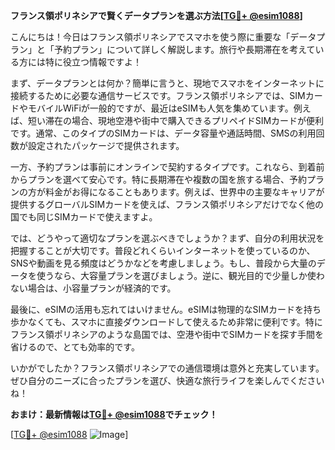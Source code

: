 **フランス領ポリネシアで賢くデータプランを選ぶ方法[[TG💪+ @esim1088](https://t.me/s/esim1088)]**

こんにちは！今日はフランス領ポリネシアでスマホを使う際に重要な「データプラン」と「予約プラン」について詳しく解説します。旅行や長期滞在を考えている方には特に役立つ情報ですよ！

まず、データプランとは何か？簡単に言うと、現地でスマホをインターネットに接続するために必要な通信サービスです。フランス領ポリネシアでは、SIMカードやモバイルWiFiが一般的ですが、最近はeSIMも人気を集めています。例えば、短い滞在の場合、現地空港や街中で購入できるプリペイドSIMカードが便利です。通常、このタイプのSIMカードは、データ容量や通話時間、SMSの利用回数が設定されたパッケージで提供されます。

一方、予約プランは事前にオンラインで契約するタイプです。これなら、到着前からプランを選べて安心です。特に長期滞在や複数の国を旅する場合、予約プランの方が料金がお得になることもあります。例えば、世界中の主要なキャリアが提供するグローバルSIMカードを使えば、フランス領ポリネシアだけでなく他の国でも同じSIMカードで使えますよ。

では、どうやって適切なプランを選ぶべきでしょうか？まず、自分の利用状況を把握することが大切です。普段どれくらいインターネットを使っているのか、SNSや動画を見る頻度はどうかなどを考慮しましょう。もし、普段から大量のデータを使うなら、大容量プランを選びましょう。逆に、観光目的で少量しか使わない場合は、小容量プランが経済的です。

最後に、eSIMの活用も忘れてはいけません。eSIMは物理的なSIMカードを持ち歩かなくても、スマホに直接ダウンロードして使えるため非常に便利です。特にフランス領ポリネシアのような島国では、空港や街中でSIMカードを探す手間を省けるので、とても効率的です。

いかがでしたか？フランス領ポリネシアでの通信環境は意外と充実しています。ぜひ自分のニーズに合ったプランを選び、快適な旅行ライフを楽しんでくださいね！

**おまけ：最新情報は[TG💪+ @esim1088](https://t.me/s/esim1088)でチェック！**

[[TG💪+ @esim1088](https://t.me/s/esim1088) ![Image](https://i.postimg.cc/Y0z9fWf4/image.png)]